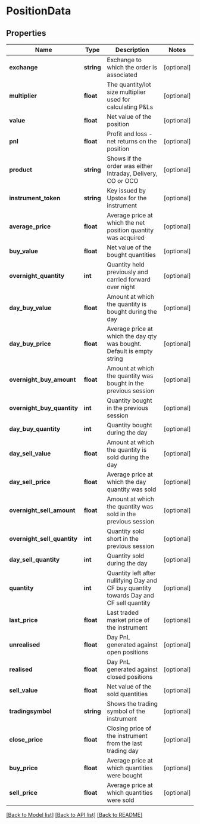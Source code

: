 # PositionData

## Properties
Name | Type | Description | Notes
------------ | ------------- | ------------- | -------------
**exchange** | **string** | Exchange to which the order is associated | [optional] 
**multiplier** | **float** | The quantity/lot size multiplier used for calculating P&amp;Ls | [optional] 
**value** | **float** | Net value of the position | [optional] 
**pnl** | **float** | Profit and loss - net returns on the position | [optional] 
**product** | **string** | Shows if the order was either Intraday, Delivery, CO or OCO | [optional] 
**instrument_token** | **string** | Key issued by Upstox for the instrument | [optional] 
**average_price** | **float** | Average price at which the net position quantity was acquired | [optional] 
**buy_value** | **float** | Net value of the bought quantities | [optional] 
**overnight_quantity** | **int** | Quantity held previously and carried forward over night | [optional] 
**day_buy_value** | **float** | Amount at which the quantity is bought during the day | [optional] 
**day_buy_price** | **float** | Average price at which the day qty was bought. Default is empty string | [optional] 
**overnight_buy_amount** | **float** | Amount at which the quantity was bought in the previous session | [optional] 
**overnight_buy_quantity** | **int** | Quantity bought in the previous session | [optional] 
**day_buy_quantity** | **int** | Quantity bought during the day | [optional] 
**day_sell_value** | **float** | Amount at which the quantity is sold during the day | [optional] 
**day_sell_price** | **float** | Average price at which the day quantity was sold | [optional] 
**overnight_sell_amount** | **float** | Amount at which the quantity was sold in the previous session | [optional] 
**overnight_sell_quantity** | **int** | Quantity sold short in the previous session | [optional] 
**day_sell_quantity** | **int** | Quantity sold during the day | [optional] 
**quantity** | **int** | Quantity left after nullifying Day and CF buy quantity towards Day and CF sell quantity | [optional] 
**last_price** | **float** | Last traded market price of the instrument | [optional] 
**unrealised** | **float** | Day PnL generated against open positions | [optional] 
**realised** | **float** | Day PnL generated against closed positions | [optional] 
**sell_value** | **float** | Net value of the sold quantities | [optional] 
**tradingsymbol** | **string** | Shows the trading symbol of the instrument | [optional] 
**close_price** | **float** | Closing price of the instrument from the last trading day | [optional] 
**buy_price** | **float** | Average price at which quantities were bought | [optional] 
**sell_price** | **float** | Average price at which quantities were sold | [optional] 

[[Back to Model list]](../../README.md#documentation-for-models) [[Back to API list]](../../README.md#documentation-for-api-endpoints) [[Back to README]](../../README.md)

